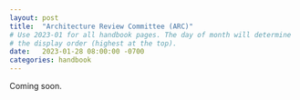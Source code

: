 ```yaml
---
layout: post
title:  "Architecture Review Committee (ARC)"
# Use 2023-01 for all handbook pages. The day of month will determine
# the display order (highest at the top).
date:   2023-01-28 08:00:00 -0700
categories: handbook
---
```

Coming soon.
